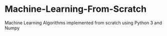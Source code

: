 # Machine-Learning-From-Scratch
Machine Learning Algorithms implemented from scratch using Python 3 and Numpy
